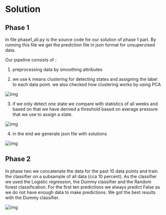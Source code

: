 # Solution

## Phase 1
In file phase1_all.py is the source code for our solution of phase 1 part.
By running this file we get the prediction file in json format for unsupervised data.

Our pipeline consists of :

1. preprocessing data by smoothing attributes

2. we use k means clustering for detecting states and assigning the label to each data point. we also checked how clustering works by using PCA

![img](https://lh5.googleusercontent.com/_19GPD0YlDJ5O9Dc447Al4F6RaG4kgBVRsuojwRVnAriOaW7lKdPkE1v3AWikzwksR6dNIXgJrIKBlcJhUwPl6LNm8bUNJRMKAJEcGTVAz25AtKuFDE5LlFvv0z0ORvdyfLvn8rACkPU)

3. if we only detect one state we compare with statistics of all weeks and based on that we have derived a threshold based on average pressure that we use to assign a state.

![img](https://lh3.googleusercontent.com/xCqWWWW3JGS_UuUK8bzIu7UPjVOhE3KhSzRMHN_qolAk2lO_PC1u6NFPoKttEouNO791usfBiIcNF2xeT2dcrDdkF5MRckYzST2DiXgMky8yxFkUpnn8frFSLa6ca9r4RL08kErIvpYf)

4. in the end we generate json file with solutions

![img](https://lh5.googleusercontent.com/PkBq1Qf4ImggnH6BJTYfWMcVPz7c8a1WTTC3l5Cgd8lwxL0nRrtOwpHAyOzCBdT0USjBsK_VfGYeC7fWkpfPbHrEvPrpVcJNz0RnGcJfP2xrYB_mTvU3JoEsjH5t48vZeEU_-9e6ViGu)

## Phase 2
In phase two we concatenate the data for the past 10 data points and train the classifier on a subsample of all data (cca 10 percent). As the classifier we used the Logistic regression, the Dummy classifier and the Random forest classification. For the first ten predictions we always predict False as we do not have enough data to make predictions. We got the best results with the Dummy classifier.



![img](https://lh5.googleusercontent.com/4xpuzU6dUPwMW0sUAER3LblyndhSogL5SOie0w5oHdID2-vrrBHNXWTVyZtcU_EDSCD5WCjSqys6cDhfxB1CxSlXrEAHM4ZzQSMrJ4F4Ofb9fiHk0Ynf2p8FgxiulUDTfnUzrtVCQSp4)